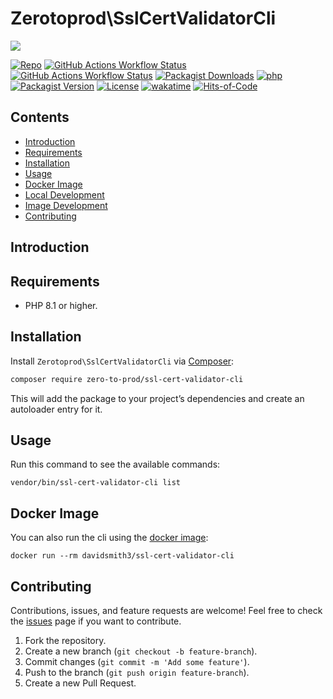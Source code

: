 # Zerotoprod\SslCertValidatorCli

![](art/logo.png)

[![Repo](https://img.shields.io/badge/github-gray?logo=github)](https://github.com/zero-to-prod/ssl-cert-validator-cli)
[![GitHub Actions Workflow Status](https://img.shields.io/github/actions/workflow/status/zero-to-prod/ssl-cert-validator-cli/test.yml?label=test)](https://github.com/zero-to-prod/ssl-cert-validator-cli/actions)
[![GitHub Actions Workflow Status](https://img.shields.io/github/actions/workflow/status/zero-to-prod/ssl-cert-validator-cli/build_docker_image.yml?label=build_docker_image)](https://github.com/zero-to-prod/ssl-cert-validator-cli/actions)
[![Packagist Downloads](https://img.shields.io/packagist/dt/zero-to-prod/ssl-cert-validator-cli?color=blue)](https://packagist.org/packages/zero-to-prod/ssl-cert-validator-cli/stats)
[![php](https://img.shields.io/packagist/php-v/zero-to-prod/ssl-cert-validator-cli.svg?color=purple)](https://packagist.org/packages/zero-to-prod/ssl-cert-validator-cli/stats)
[![Packagist Version](https://img.shields.io/packagist/v/zero-to-prod/ssl-cert-validator-cli?color=f28d1a)](https://packagist.org/packages/zero-to-prod/ssl-cert-validator-cli)
[![License](https://img.shields.io/packagist/l/zero-to-prod/ssl-cert-validator-cli?color=pink)](https://github.com/zero-to-prod/ssl-cert-validator-cli/blob/main/LICENSE.md)
[![wakatime](https://wakatime.com/badge/github/zero-to-prod/ssl-cert-validator-cli.svg)](https://wakatime.com/badge/github/zero-to-prod/ssl-cert-validator-cli)
[![Hits-of-Code](https://hitsofcode.com/github/zero-to-prod/ssl-cert-validator-cli?branch=main)](https://hitsofcode.com/github/zero-to-prod/ssl-cert-validator-cli/view?branch=main)

## Contents

- [Introduction](#introduction)
- [Requirements](#requirements)
- [Installation](#installation)
- [Usage](#usage)
- [Docker Image](#docker-image)
- [Local Development](./LOCAL_DEVELOPMENT.md)
- [Image Development](./IMAGE_DEVELOPMENT.md)
- [Contributing](#contributing)

## Introduction

## Requirements

- PHP 8.1 or higher.

## Installation

Install `Zerotoprod\SslCertValidatorCli` via [Composer](https://getcomposer.org/):

```bash
composer require zero-to-prod/ssl-cert-validator-cli
```

This will add the package to your project’s dependencies and create an autoloader entry for it.

## Usage

Run this command to see the available commands:

```shell
vendor/bin/ssl-cert-validator-cli list
```

## Docker Image

You can also run the cli using the [docker image](https://hub.docker.com/repository/docker/davidsmith3/ssl-cert-validator-cli/general):

```shell
docker run --rm davidsmith3/ssl-cert-validator-cli
```

## Contributing

Contributions, issues, and feature requests are welcome!
Feel free to check the [issues](https://github.com/zero-to-prod/ssl-cert-validator-cli/issues) page if you want to contribute.

1. Fork the repository.
2. Create a new branch (`git checkout -b feature-branch`).
3. Commit changes (`git commit -m 'Add some feature'`).
4. Push to the branch (`git push origin feature-branch`).
5. Create a new Pull Request.